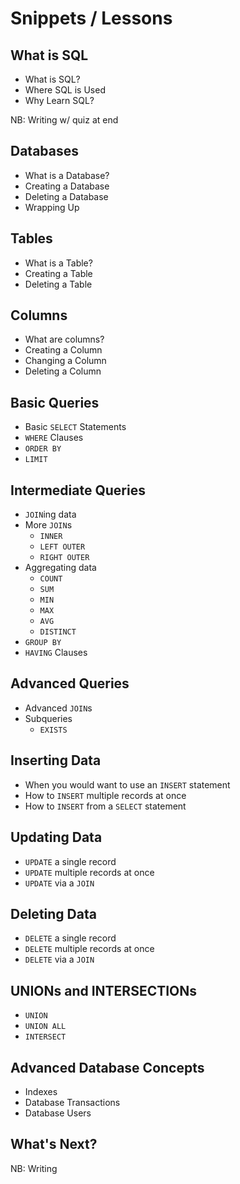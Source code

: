 # Snippets / Lessons

## What is SQL

* What is SQL?
* Where SQL is Used
* Why Learn SQL?

NB: Writing w/ quiz at end

## Databases
* What is a Database?
* Creating a Database
* Deleting a Database
* Wrapping Up

## Tables
* What is a Table?
* Creating a Table
* Deleting a Table

## Columns
* What are columns?
* Creating a Column
* Changing a Column
* Deleting a Column

## Basic Queries
* Basic `SELECT` Statements
* `WHERE` Clauses
* `ORDER BY`
* `LIMIT`

## Intermediate Queries
* `JOIN`ing data
* More `JOIN`s
    * `INNER`
    * `LEFT OUTER`
    * `RIGHT OUTER`
* Aggregating data
   * `COUNT`
   * `SUM`
   * `MIN`
   * `MAX`
   * `AVG`
   * `DISTINCT`
* `GROUP BY`
* `HAVING` Clauses

## Advanced Queries
* Advanced `JOIN`s
* Subqueries
  * `EXISTS`

## Inserting Data
* When you would want to use an `INSERT` statement
* How to `INSERT` multiple records at once
* How to `INSERT` from a `SELECT` statement

## Updating Data
* `UPDATE` a single record
* `UPDATE` multiple records at once
* `UPDATE` via a `JOIN`

## Deleting Data
* `DELETE` a single record
* `DELETE` multiple records at once
* `DELETE` via a `JOIN`

## UNIONs and INTERSECTIONs
* `UNION`
* `UNION ALL`
* `INTERSECT`

## Advanced Database Concepts
* Indexes
* Database Transactions
* Database Users

## What's Next?
NB: Writing
